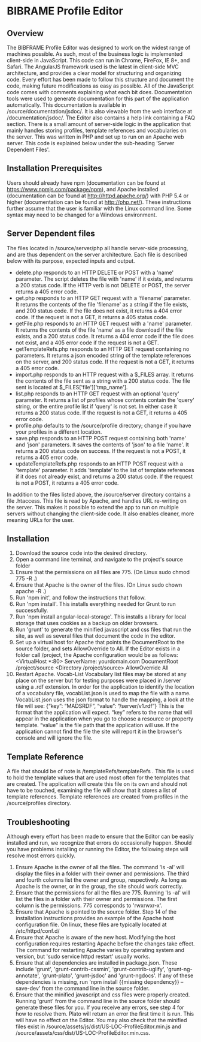 # BIBRAME Profile Editor

## Overview
The BIBFRAME Profile Editor was designed to work on the widest range of machines possible. As such, most of the business logic is implemented client-side in JavaScript. This code can run in Chrome, FireFox, IE 8+, and Safari. The AngularJS framework used is the latest in client-side MVC architecture, and provides a clear model for structuring and organizing code. Every effort has been made to follow this structure and document the code, making future modifications as easy as possible.
All of the JavaScript code comes with comments explaining what each bit does. Documentation tools were used to generate documentation for this part of the application automatically. This documentation is available in /source/documentation/jsdoc/. It is also viewable from the web interface at /documentation/jsdoc/. The Editor also contains a help link containing a FAQ section.
There is a small amount of server-side logic in the application that mainly handles storing profiles, template references and vocabularies on the server. This was written in PHP and set up to run on an Apache web server. This code is explained below under the sub-heading 'Server Dependent Files'.

## Installation Prerequisites

Users should already have npm (documentation can be found at https://www.npmjs.com/package/npm), and Apache installed (documentation can be found at http://httpd.apache.org/) with PHP 5.4 or higher (documentation can be found at http://php.net/). These instructions further assume that the user is familiar with the Linux command line. Some syntax may need to be changed for a Windows environment.

## Server Dependent files

The files located in /source/server/php all handle server-side processing, and are thus dependent on the server architecture. Each file is described below with its purpose, expected inputs and output.
* delete.php responds to an HTTP DELETE or POST with a 'name' parameter. The script deletes the file with 'name' if it exists, and returns a 200 status code. If the HTTP verb is not DELETE or POST, the server returns a 405 error code.
* get.php responds to an HTTP GET request with a 'filename' parameter. It returns the contents of the file 'filename' as a string if the file exists, and 200 status code. If the file does not exist, it returns a 404 error code. If the request is not a GET, it returns a 405 status code.
* getFile.php responds to an HTTP GET request with a 'name' parameter. It returns the contents of the file 'name' as a file download if the file exists, and a 200 status code. It returns a 404 error code if the file does not exist, and a 405 error code if the request is not a GET.
* getTemplateRefs.php responds to an HTTP GET request containing no parameters. It returns a json encoded string of the template references on the server, and 200 status code. If the request is not a GET, it returns a 405 error code.
* import.php responds to an HTTP request with a $_FILES array. It returns the contents of the file sent as a string with a 200 status code. The file sent is located at $_FILES['file']['tmp_name'].
* list.php responds to an HTTP GET request with an optional 'query' parameter. It returns a list of profiles whose contents contain the 'query' string, or the entire profile list if 'query' is not set. In either case it returns a 200 status code. If the request is not a GET, it returns a 405 error code.
* profile.php defaults to the /source/profile directory; change if you have your profiles in a different location.
* save.php responds to an HTTP POST request containing both 'name' and 'json' parameters. It saves the contents of 'json' to a file 'name'. It returns a 200 status code on success. If the request is not a POST, it returns a 405 error code.
* updateTemplateRefs.php responds to an HTTP POST request with a 'template' parameter. It adds 'template' to the list of template references if it does not already exist, and returns a 200 status code. If the request is not a POST, it returns a 405 error code.

In addition to the files listed above, the /source/server directory contains a file .htaccess. This file is read by Apache, and handles URL re-writing on the server. This makes it possible to extend the app to run on multiple servers without changing the client-side code. It also enables cleaner, more meaning URLs for the user.

## Installation

1.	Download the source code into the desired directory.
2.	Open a command line terminal, and navigate to the project's source folder
3.	Ensure that the permissions on all files are 775. (On Linux sudo chmod 775 -R .)
4.	Ensure that Apache is the owner of the files. (On Linux sudo chown apache -R .)
5.	Run 'npm init', and follow the instructions that follow.
6.	Run 'npm install'. This installs everything needed for Grunt to run successfully.
7.	Run 'npm install angular-local-storage'. This installs a library for local storage that uses cookies as a backup on older browsers.
8.	Run 'grunt' to generate the minified javascript and css files that run the site, as well as several files that document the code in the editor.
9.	Set up a virtual host for Apache that points the DocumentRoot to the source folder, and sets AllowOverride to All. If the Editor exists in a folder call /project, the Apache configuration would be as follows:
		<VirtualHost *:80>
			ServerName: yourdomain.com
			DocumentRoot /project/source
		</VirtualHost>
		<Directory /project/source>
			AllowOverride All
		</Directory>
10.	Restart Apache.
Vocab-List
Vocabulary list files may be stored at any place on the server but for testing purposes were placed in /server using a .rdf extension. In order for the application to identify the location of a vocabulary file, vocabList.json is used to map the file with a name.
	VocabList.json uses the json format to handle the mapping, a look at the file will see:
		{“key”: “MADSRDF”, “value”: “/server/v1.rdf”}
This is the format that the application will expect. “key” refers to the name that will appear in the application when you go to choose a resource or property template. “value” is the file path that the application will use. If the application cannot find the file the site will report it in the browser's console and will ignore the file.

## Template Reference

A file that should be of note is /templateRefs/templateRefs . This file is used to hold the template values that are used most often for the templates that are created. The application will create this file on its own and should not have to be touched, examining the file will show that it stores a list of template references. Template references are created from profiles in the /source/profiles directory.

## Troubleshooting

Although every effort has been made to ensure that the Editor can be easily installed and run, we recognize that errors do occasionally happen. Should you have problems installing or running the Editor, the following steps will resolve most errors quickly.

1. Ensure Apache is the owner of all the files. The command 'ls -al' will display the files in a folder with their owner and permissions. The third and fourth columns list the owner and group, respectively. As long as Apache is the owner, or in the group, the site should work correctly.
2. Ensure that the permissions for all the files are 775. Running 'ls -al' will list the files in a folder with their owner and permissions. The first column is the permissions. 775 corresponds to 'rwxrwxr-x'.
3. Ensure that Apache is pointed to the source folder. Step 14 of the installation instructions provides an example of the Apache host configuration file. On linux, these files are typically located at /etc/httpd/conf.d/
4. Ensure that Apache is aware of the new host. Modifying the host configuration requires restarting Apache before the changes take effect. The command for restarting Apache varies by operating system and version, but 'sudo service httpd restart' usually works.
5. Ensure that all dependencies are installed in package.json. These include 'grunt', 'grunt-contrib-cssmin', 'grunt-contrib-uglify', 'grunt-ng-annotate', 'grunt-plato', 'grunt-jsdoc' and 'grunt-ngdocs'. If any of these dependencies is missing, run 'npm install {{missing dependency}} –save-dev' from the command line in the source folder.
6. Ensure that the minified javascript and css files were properly created. Running 'grunt' from the command line in the source folder should generate these files for you. If you receive any errors, see step 4 for how to resolve them. Plato will return an error the first time it is run. This will have no effect on the Editor. You may also check that the minified files exist in /source/assets/js/dist/US-LOC-ProfileEditor.min.js and /source/assets/css/dist/US-LOC-ProfileEditor.min.css.
